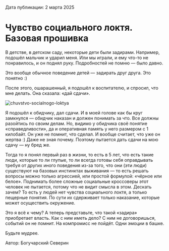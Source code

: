 <span>Дата публикации: 2 марта 2025</span>

Чувство социального локтя. Базовая прошивка
=

В детстве, в детском саду, некоторые дети были задирами. Например, подошёл мальчик и ударил меня. Или мы играли, и ему что-то не понравилось, и он поднял руку. Подробностей не помню — было давно.

Это вообще обычное поведение детей — задирать друг друга. Это понятно :)

После этого, ошарашенный, я подошёл к воспитателю, и спросил, что мне делать. Она сказала: «дай сдачи».

![сhuvstvo-socialnogo-loktya](/images/art-images/сhuvstvo-socialnogo-loktya.jpg)

Я подошёл к обидчику, дал сдачи. И в моей голове как бы круг замкнулся — обидчик наказан и должен понимать за что. Все должны разойтись по своим делам. Но, видимо у обидчика своё понятие «справедливости», да и оперативная память у него размером с 1 килобайт. Он уже не помнит, что сделал. И вообще считает, что уже он жертва :) Даже не зная почему. Поэтому пытается дать сдачи на мою сдачу — ну бред же.

Тогда то я понял первый раз в жизни, то есть в 5 лет, что есть такие люди, которые то ли глупые, то ли всегда готовы себя оправдывать требуя от других иного поведения из-за того, что они (эти люди) существуют на базовых инстинктах выживания — то есть решать вопросы можно только агрессией, или простой формулой: «чёрное или белое». Поднимать более сложные социальные кроссоверы этот человек не пытается, потому что не видит смысла в этом. Дескать зачем? То есть у людей нет чувства социального локтя, а только пещерные понятия. По сути их сдерживает только наказание, которые может осуществить окружение.

Это я всё к чему? А теперь представьте, что такой «задира» приобретает власть. Как с ним иметь дело? С ним не договоришься, событий он не помнит. На компромисс не пойдёт. Одни эмоции в башке.

Будьте мудрее.



<span>Автор: Богучарский Северин</span>